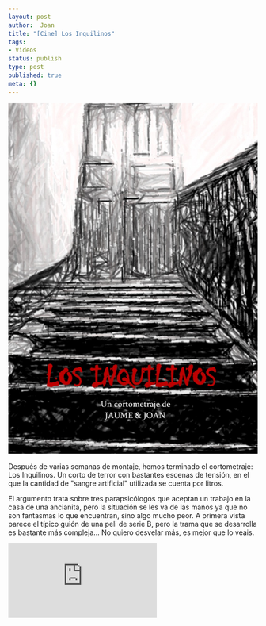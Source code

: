 ```yaml
---
layout: post
author:  Joan
title: "[Cine] Los Inquilinos"
tags:
- Videos
status: publish
type: post
published: true
meta: {}
---
```

<img src="../images_posts/inquilinos-dvd.jpg" alt="Inquilinos"/>

Después de varias semanas de montaje, hemos terminado el cortometraje: Los Inquilinos. Un corto de terror con bastantes escenas de tensión, en el que la cantidad de "sangre artificial" utilizada se cuenta por litros. 

El argumento trata sobre tres parapsicólogos que aceptan un trabajo en la casa de una ancianita, pero la situación se les va de las manos ya que no son fantasmas lo que encuentran, sino algo mucho peor. A primera vista parece el típico guión de una peli de serie B, pero la trama que se desarrolla es bastante más compleja... No quiero desvelar más, es mejor que lo veais.

<iframe src="http://player.vimeo.com/video/209518?title=0&amp;byline=0&amp;color=679AF1&amp;portrait=0" frameborder="0"></iframe>

